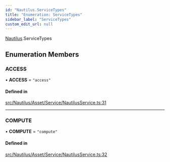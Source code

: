 ```yaml
---
id: "Nautilus.ServiceTypes"
title: "Enumeration: ServiceTypes"
sidebar_label: "ServiceTypes"
custom_edit_url: null
---
```


[Nautilus](../modules/Nautilus.md).ServiceTypes

## Enumeration Members

### ACCESS

• **ACCESS** = ``"access"``

#### Defined in

[src/Nautilus/Asset/Service/NautilusService.ts:31](https://github.com/deltaDAO/nautilus/blob/f251a23/src/Nautilus/Asset/Service/NautilusService.ts#L31)

___

### COMPUTE

• **COMPUTE** = ``"compute"``

#### Defined in

[src/Nautilus/Asset/Service/NautilusService.ts:32](https://github.com/deltaDAO/nautilus/blob/f251a23/src/Nautilus/Asset/Service/NautilusService.ts#L32)
